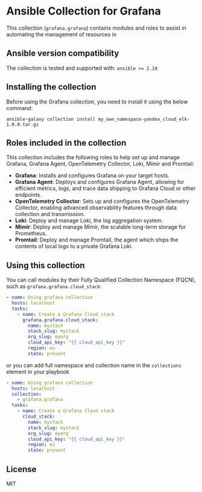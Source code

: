 # Ansible Collection for Grafana

This collection (`grafana.grafana`) contains modules and roles to assist in automating the management of resources in 

## Ansible version compatibility

The collection is tested and supported with: `ansible >= 2.10`

## Installing the collection

Before using the Grafana collection, you need to install it using the below command:

```shell
ansible-galaxy collection install my_own_namespace-yandex_cloud_elk-1.0.0.tar.gz
```

## Roles included in the collection

This collection includes the following roles to help set up and manage Grafana, Grafana Agent, OpenTelemetry Collector, Loki, Mimir and Promtail:

- **Grafana**: Installs and configures Grafana on your target hosts.
- **Grafana Agent**: Deploys and configures Grafana Agent, allowing for efficient metrics, logs, and trace data shipping to Grafana Cloud or other endpoints.
- **OpenTelemetry Collector**: Sets up and configures the OpenTelemetry Collector, enabling advanced observability features through data collection and transmission.
- **Loki**: Deploy and manage Loki, the log aggregation system.
- **Mimir**: Deploy and manage Mimir, the scalable long-term storage for Prometheus.
- **Promtail**: Deploy and manage Promtail, the agent which ships the contents of local logs to a private Grafana Loki.

## Using this collection

You can call modules by their Fully Qualified Collection Namespace (FQCN), such as `grafana.grafana.cloud_stack`:

```yaml
- name: Using grafana collection
  hosts: localhost
  tasks:
    - name: Create a Grafana Cloud stack
      grafana.grafana.cloud_stack:
        name: mystack
        stack_slug: mystack
        org_slug: myorg
        cloud_api_key: "{{ cloud_api_key }}"
        region: eu
        state: present
```

or you can add full namespace and collection name in the `collections` element in your playbook

```yaml
- name: Using grafana collection
  hosts: localhost
  collection:
    - grafana.grafana
  tasks:
    - name: Create a Grafana Cloud stack
      cloud_stack:
        name: mystack
        stack_slug: mystack
        org_slug: myorg
        cloud_api_key: "{{ cloud_api_key }}"
        region: eu
        state: present
```

## License

MIT

